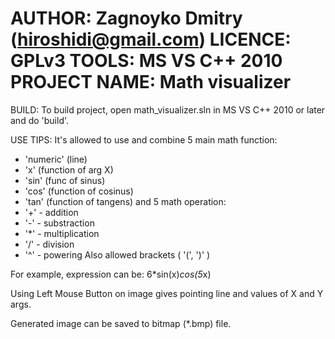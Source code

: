 AUTHOR:       Zagnoyko Dmitry (hiroshidi@gmail.com)
LICENCE:      GPLv3
TOOLS:        MS VS C++ 2010
PROJECT NAME: Math visualizer
================================================================================
BUILD: 
To build project, open math_visualizer.sln in MS VS C++ 2010 or later and do 
'build'.

USE TIPS:
It's allowed to use and combine 5 main math function:
- 'numeric' (line)
- 'x'   (function of arg X)
- 'sin' (func of sinus)
- 'cos' (function of cosinus)
- 'tan' (function of tangens)
and 5 math operation:
- '+' - addition
- '-' - substraction
- '*' - multiplication
- '/' - division
- '^' - powering
Also allowed brackets ( '(', ')' )

For example, expression can be: 6*sin(x)*cos(5*x)

Using Left Mouse Button on image gives pointing line and values of X and Y args.

Generated image can be saved to bitmap (*.bmp) file.